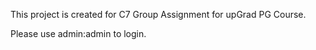 This project is created for C7 Group Assignment for upGrad PG Course. 

Please use admin:admin to login.